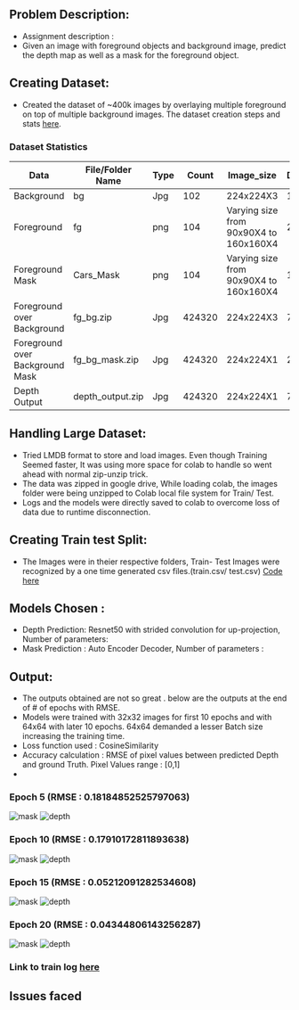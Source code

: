 ## Problem Description:
-  Assignment description :
  -  Given an image with foreground objects and background image, predict the depth map as well as a mask for the foreground object. 

## Creating Dataset:
-  Created the dataset of ~400k images by overlaying multiple foreground on top of multiple background images. The dataset creation steps and stats [here](https://github.com/bikash-bhoi/eva4/tree/master/Session15).

### Dataset Statistics

| Data | File/Folder Name | Type |Count | Image_size | Datafolder_size | Mean | std |
|---|---|---|---|---|---|---|---|
| Background | bg | Jpg | 102 | 224x224X3 | 1.02 MB |  |   |
| Foreground | fg | png | 104 | Varying size from 90x90X4 to 160x160X4 | 2.25 MB |  |   |
| Foreground Mask | Cars_Mask | png | 104 | Varying size from 90x90X4 to 160x160X4 | 102 KB |  |   |
| Foreground over Background | fg_bg.zip | Jpg | 424320 | 224x224X3 | 7 GB | [0.3931, 0.3785, 0.3606] | [0.1965, 0.1813, 0.1779] |
| Foreground over Background Mask | fg_bg_mask.zip | Jpg | 424320 | 224x224X1 | 2 GB | [0.1630] | [0.3598] |
| Depth Output | depth_output.zip | Jpg | 424320 | 224x224X1 | 764 MB | [0.0878] | [0.0157] |

## Handling Large Dataset:
- Tried LMDB format to store and load images. Even though Training Seemed faster, It was using more space for colab to handle so went ahead with normal zip-unzip trick. 
- The data was zipped in google drive, While loading colab, the images folder were being unzipped to Colab local file system for Train/ Test.
- Logs and the models were directly saved to colab to overcome loss of data due to runtime disconnection.

## Creating Train test Split:

- The Images were in theier respective folders, Train- Test Images were recognized by a one time generated csv files.(train.csv/ test.csv) [Code here](https://github.com/bikash-bhoi/eva4/blob/master/Session15_Final/EVA4_Session15_Train_test_split.ipynb)

## Models Chosen :
- Depth Prediction: Resnet50 with strided convolution for up-projection, Number of parameters: 
- Mask Prediction : Auto Encoder Decoder, Number of parameters : 

## Output:
- The outputs obtained are not so great . below are the outputs at the end of # of epochs with RMSE.
- Models were trained with 32x32 images for first 10 epochs and with 64x64 with later 10 epochs. 64x64 demanded a lesser Batch size increasing the training time.
- Loss function used : CosineSimilarity
- Accuracy calculation : RMSE of pixel values between predicted Depth and ground Truth. Pixel Values range : [0,1]
- 

### Epoch 5 (RMSE : 0.18184852525797063)
![mask](https://github.com/bikash-bhoi/eva4/blob/master/Session15_Final/output_images/mask_0_4.jpg) ![depth](https://github.com/bikash-bhoi/eva4/blob/master/Session15_Final/output_images/depth_0_4.jpg)
### Epoch 10 (RMSE : 0.17910172811893638)
![mask](https://github.com/bikash-bhoi/eva4/blob/master/Session15_Final/output_images/mask_5_9.jpg) ![depth](https://github.com/bikash-bhoi/eva4/blob/master/Session15_Final/output_images/depth_5_9.jpg)
### Epoch 15 (RMSE : 0.05212091282534608)
![mask](https://github.com/bikash-bhoi/eva4/blob/master/Session15_Final/output_images/mask_10_14.jpg) ![depth](https://github.com/bikash-bhoi/eva4/blob/master/Session15_Final/output_images/depth_10_14.jpg)
### Epoch 20 (RMSE : 0.04344806143256287)
![mask](https://github.com/bikash-bhoi/eva4/blob/master/Session15_Final/output_images/mask_15_19.jpg) ![depth](https://github.com/bikash-bhoi/eva4/blob/master/Session15_Final/output_images/depth_15_19.jpg)
### Link to train log [here](https://drive.google.com/file/d/1P7L8cEYY1BFPG7gx22mF_6VsYT2sM_qn/view?usp=sharing)


## Issues faced

